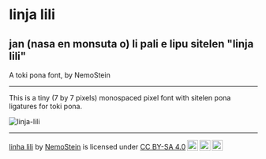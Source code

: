 # linja lili
## jan (nasa en monsuta o) li pali e lipu sitelen "linja lili"
A toki pona font, by NemoStein
___

This is a tiny (7 by 7 pixels) monospaced pixel font with sitelen pona ligatures for toki pona.  

![linja-lili](https://github.com/NemoStein/linja-lili/assets/2738812/81298bd8-c789-4653-ab23-6ec9b1485d01)

___
<p xmlns:cc="http://creativecommons.org/ns#" xmlns:dct="http://purl.org/dc/terms/"><a property="dct:title" rel="cc:attributionURL" href="https://github.com/NemoStein/linja-lili">linha lili</a> by <a rel="cc:attributionURL dct:creator" property="cc:attributionName" href="http://nemostein.com.br/">NemoStein</a> is licensed under <a href="https://creativecommons.org/licenses/by-sa/4.0/?ref=chooser-v1" target="_blank" rel="license noopener noreferrer" style="display:inline-block;">CC BY-SA 4.0<img style="height:22px!important;margin-left:3px;vertical-align:text-bottom;" src="https://mirrors.creativecommons.org/presskit/icons/cc.svg?ref=chooser-v1" alt=""><img style="height:22px!important;margin-left:3px;vertical-align:text-bottom;" src="https://mirrors.creativecommons.org/presskit/icons/by.svg?ref=chooser-v1" alt=""><img style="height:22px!important;margin-left:3px;vertical-align:text-bottom;" src="https://mirrors.creativecommons.org/presskit/icons/sa.svg?ref=chooser-v1" alt=""></a></p>
